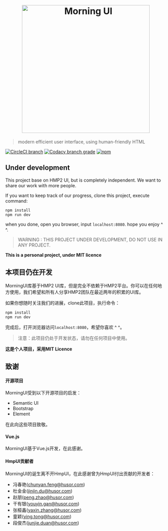 <h1 align="center">
    <br>
    <img src="http://h0.hucdn.com/open/201643/b11d51da34591932_1200x1200.jpg" width="400" alt="Morning UI">
    <br>
</h1>

> modern efficient user interface, using human-friendly HTML

[![CircleCI branch](https://img.shields.io/circleci/project/github/Morning-UI/morning-ui/master.svg)](https://circleci.com/gh/Morning-UI/morning-ui)
[![Codacy branch grade](https://img.shields.io/codacy/grade/91448799c68e4422ba6436a7ecdb08a7/master.svg)](https://www.codacy.com/app/EarlyH/morning-ui?utm_source=github.com&amp;utm_medium=referral&amp;utm_content=Morning-UI/morning-ui&amp;utm_campaign=Badge_Grade)
[![npm](https://img.shields.io/npm/l/morning-ui.svg)](https://www.npmjs.com/package/morning-ui)

## Under development

This project base on HMP2 UI, but is completely independent. We want to share our work with more people.

If you want to keep track of our progress, clone this project, execute command:

    npm install
    npm run dev

when you done, open you browser, input `localhost:8080`. hope you enjoy ^ ^.

> WARNING : THIS PROJECT UNDER DEVELOPMENT, DO NOT USE IN ANY PROJECT.

__This is a personal project, under MIT licence__

## 本项目仍在开发

MorningUI库基于HMP2 UI库，但是完全不依赖于HMP2平台。你可以在任何地方使用，我们希望和所有人分享HMP2团队在最近两年的积累的UI库。

如果你想随时关注我们的进展，clone此项目，执行命令：

    npm install
    npm run dev 

完成后，打开浏览器访问`localhost:8080`，希望你喜欢 ^ ^。

> 注意：此项目仍处于开发状态，请勿在任何项目中使用。

__这是个人项目，采用MIT Licence__

## 致谢

#### 开源项目

MorningUI受到以下开源项目的启发：

- Semantic UI
- Bootstrap
- Element

在此向这些项目致敬。


#### Vue.js

MorningUI基于Vue.js开发，在此感谢。

#### HmpUI贡献者

MorningUI的诞生离不开HmpUI，在此感谢曾为HmpUI付出贡献的开发者：

- 冯春艳(chunyan.feng@husor.com)
- 杜金金(jinjin.du@husor.com)
- 赵朋(peng.zhao@husor.com)
- 干有银(youyin.gan@husor.com)
- 张桠鑫(yaxin.zhang@husor.com)
- 童颖(ying.tong@husor.com)
- 段俊杰(junjie.duan@husor.com)
